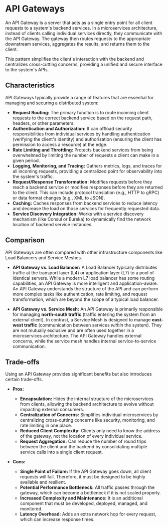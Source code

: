 # API Gateways



An API Gateway is a server that acts as a single entry point for all client requests to a system's backend services. In a microservices architecture, instead of clients calling individual services directly, they communicate with the API Gateway. The gateway then routes requests to the appropriate downstream services, aggregates the results, and returns them to the client.

This pattern simplifies the client's interaction with the backend and centralizes cross-cutting concerns, providing a unified and secure interface to the system's APIs.

## Characteristics

API Gateways typically provide a range of features that are essential for managing and securing a distributed system:

*   **Request Routing:** The primary function is to route incoming client requests to the correct backend service based on the request path, headers, or other parameters.
*   **Authentication and Authorization:** It can offload security responsibilities from individual services by handling authentication (verifying the client's identity) and authorization (ensuring the client has permission to access a resource) at the edge.
*   **Rate Limiting and Throttling:** Protects backend services from being overwhelmed by limiting the number of requests a client can make in a given period.
*   **Logging, Monitoring, and Tracing:** Gathers metrics, logs, and traces for all incoming requests, providing a centralized point for observability into the system's traffic.
*   **Request/Response Transformation:** Modifies requests before they reach a backend service or modifies responses before they are returned to the client. This can include protocol translation (e.g., HTTP to gRPC) or data format changes (e.g., XML to JSON).
*   **Caching:** Caches responses from backend services to reduce latency and decrease the load on those services for frequently requested data.
*   **Service Discovery Integration:** Works with a service discovery mechanism (like Consul or Eureka) to dynamically find the network location of backend service instances.

## Comparison

API Gateways are often compared with other infrastructure components like Load Balancers and Service Meshes.

*   **API Gateway vs. Load Balancer:** A Load Balancer typically distributes traffic at the transport layer (L4) or application layer (L7) to a pool of identical servers. While a modern L7 load balancer has some routing capabilities, an API Gateway is more intelligent and application-aware. An API Gateway understands the structure of the API and can perform more complex tasks like authentication, rate limiting, and request transformation, which are beyond the scope of a typical load balancer.

*   **API Gateway vs. Service Mesh:** An API Gateway is primarily responsible for managing **north-south traffic** (traffic entering the system from an external client). In contrast, a Service Mesh is designed to manage **east-west traffic** (communication between services *within* the system). They are not mutually exclusive and are often used together in a microservices architecture. The API Gateway handles external concerns, while the service mesh handles internal service-to-service communication.

## Trade-offs

Using an API Gateway provides significant benefits but also introduces certain trade-offs.

*   **Pros:**
    *   **Encapsulation:** Hides the internal structure of the microservices from clients, allowing the backend architecture to evolve without impacting external consumers.
    *   **Centralization of Concerns:** Simplifies individual microservices by centralizing cross-cutting concerns like security, monitoring, and rate limiting in one place.
    *   **Reduced Client Complexity:** Clients only need to know the address of the gateway, not the location of every individual service.
    *   **Request Aggregation:** Can reduce the number of round trips between the client and the backend by consolidating multiple service calls into a single client request.

*   **Cons:**
    *   **Single Point of Failure:** If the API Gateway goes down, all client requests will fail. Therefore, it must be designed to be highly available and resilient.
    *   **Potential Performance Bottleneck:** All traffic passes through the gateway, which can become a bottleneck if it is not scaled properly.
    *   **Increased Complexity and Maintenance:** It is an additional component that must be developed, deployed, managed, and monitored.
    *   **Latency Overhead:** Adds an extra network hop for every request, which can increase response times.
